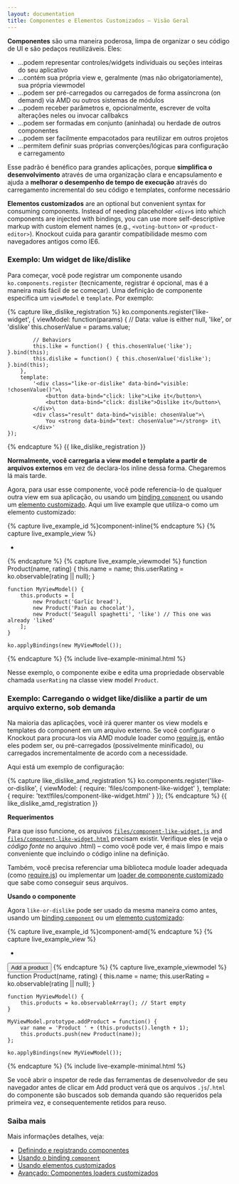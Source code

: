 ```yaml
---
layout: documentation
title: Componentes e Elementos Customizados – Visão Geral
---
```


**Componentes** são uma maneira poderosa, limpa de organizar o seu código de UI e são pedaços reutilizáveis. Eles:

 * ...podem representar controles/widgets individuais ou seções inteiras do seu aplicativo
 * ...contém sua própria view e, geralmente (mas não obrigatoriamente), sua própria viewmodel
 * ...podem ser pré-carregados ou carregados de forma assíncrona (on demand) via AMD ou outros sistemas de módulos
 * ...podem receber parâmetros e, opcionalmente, escrever de volta alterações neles ou invocar callbakcs
 * ...podem ser formadas em conjunto (aninhada) ou herdade de outros componentes
 * ...podem ser facilmente empacotados para reutilizar em outros projetos
 * ...permitem definir suas próprias converções/lógicas para configuração e carregamento

Esse padrão é benéfico para grandes aplicações, porque **simplifica o desenvolvimento** através de uma organização clara e encapsulamento e ajuda a **melhorar o desempenho de tempo de execução** através do carregamento incremental do seu código e templates, conforme necessário

**Elementos customizados** are an optional but convenient syntax for consuming components. Instead of needing placeholder `<div>`s into which components are injected with bindings, you can use more self-descriptive markup with custom element names (e.g., `<voting-button>` or `<product-editor>`). Knockout cuida para garantir compatibilidade mesmo com navegadores antigos como IE6.

### Exemplo: Um widget de like/dislike

Para começar, você pode registrar um componente usando `ko.components.register` (tecnicamente, registrar é opcional, mas é a maneira mais fácil de se começar). Uma definição de componente especifica um `viewModel` e `template`. Por exemplo:

{% capture like_dislike_registration %}
    ko.components.register('like-widget', {
        viewModel: function(params) {
            // Data: value is either null, 'like', or 'dislike'
            this.chosenValue = params.value;
            
            // Behaviors
            this.like = function() { this.chosenValue('like'); }.bind(this);
            this.dislike = function() { this.chosenValue('dislike'); }.bind(this);
        },
        template:
            '<div class="like-or-dislike" data-bind="visible: !chosenValue()">\
                <button data-bind="click: like">Like it</button>\
                <button data-bind="click: dislike">Dislike it</button>\
            </div>\
            <div class="result" data-bind="visible: chosenValue">\
                You <strong data-bind="text: chosenValue"></strong> it\
            </div>'
    });
{% endcapture %}
{{ like_dislike_registration }}

**Normalmente, você carregaria a view model e template a partir de arquivos externos** em vez de declara-los inline dessa forma. Chegaremos lá mais tarde.

Agora, para usar esse componente, você pode referencia-lo de qualquer outra view em sua aplicação, ou usando um [binding `component`](component-binding.html) ou usando um [elemento customizado](component-custom-elements.html). Aqui um live example que utiliza-o como um elemento customizado:

<style type="text/css">
    .liveExample ul { margin: 0; }
    .liveExample .product {
        list-style-type: none;
        background-color: rgba(0,0,0,0.1);
        padding: 1em; border-radius: 1em;
        min-height: 3.5em;
    }
    .liveExample .product + .product { margin-top: 1em;  }
    .liveExample > button { margin: 0.5em 0; }
</style>
<script>{{ like_dislike_registration }}</script>

{% capture live_example_id %}component-inline{% endcapture %}
{% capture live_example_view %}
    <ul data-bind="foreach: products">
        <li class="product">
            <strong data-bind="text: name"></strong>
            <like-widget params="value: userRating"></like-widget>
        </li>
    </ul>
{% endcapture %}
{% capture live_example_viewmodel %}
    function Product(name, rating) {
        this.name = name;
        this.userRating = ko.observable(rating || null);
    }

    function MyViewModel() {
        this.products = [
            new Product('Garlic bread'),
            new Product('Pain au chocolat'),
            new Product('Seagull spaghetti', 'like') // This one was already 'liked'
        ];
    }

    ko.applyBindings(new MyViewModel());
{% endcapture %}
{% include live-example-minimal.html %}

Nesse exemplo, o componente exibe e edita uma propriedade observable chamada `userRating` na classe view model `Product`.

### Exemplo: Carregando o widget like/dislike a partir de um arquivo externo, sob demanda

Na maioria das aplicações, você irá querer manter os view models e templates do component em um arquivo externo. Se você configurar o Knockout para procura-los via AMD module loader como [require.js](http://requirejs.org/), então eles podem ser, ou pré-carregados (possivelmente minificado), ou carregados incrementalmente de acordo com a necessidade.

Aqui está um exemplo de configuração:

{% capture like_dislike_amd_registration %}
    ko.components.register('like-or-dislike', {
        viewModel: { require: 'files/component-like-widget' },
        template: { require: 'text!files/component-like-widget.html' }
    });
{% endcapture %}
{{ like_dislike_amd_registration }}

**Requerimentos**

Para que isso funcione, os arquivos [`files/component-like-widget.js`](files/component-like-widget.js) and [`files/component-like-widget.html`](files/component-like-widget.html) precisam existir. Verifique eles (e veja o *código fonte* no arquivo .html) – como você pode ver, é mais limpo e mais conveniente que incluindo o código inline na definição.

Também, você precisa referenciar uma biblioteca module loader adequada (como [require.js](http://requirejs.org/)) ou implementar um [loader de componente customizado](component-loaders.html) que sabe como conseguir seus arquivos.

**Usando o componente**

Agora `like-or-dislike` pode ser usado da mesma maneira como antes, usando um [binding `component`](component-binding.html) ou um [elemento customizado](component-custom-elements.html):

<script>{{ like_dislike_amd_registration }}</script>

{% capture live_example_id %}component-amd{% endcapture %}
{% capture live_example_view %}
    <ul data-bind="foreach: products">
        <li class="product">
            <strong data-bind="text: name"></strong>
            <like-or-dislike params="value: userRating"></like-or-dislike>
        </li>
    </ul>
    <button data-bind="click: addProduct">Add a product</button>
{% endcapture %}
{% capture live_example_viewmodel %}
    function Product(name, rating) {
        this.name = name;
        this.userRating = ko.observable(rating || null);
    }

    function MyViewModel() {
        this.products = ko.observableArray(); // Start empty
    }

    MyViewModel.prototype.addProduct = function() {
        var name = 'Product ' + (this.products().length + 1);
        this.products.push(new Product(name));
    };

    ko.applyBindings(new MyViewModel());
{% endcapture %}
{% include live-example-minimal.html %}

Se você abrir o inspetor de rede das ferramentas de desenvolvedor de seu navegador antes de clicar em Add product verá que os arquivos `.js`/`.html` do componente são buscados sob demanda quando são requeridos pela primeira vez, e consequentemente retidos para reuso.

### Saiba mais

Mais informações detalhes, veja:

 * [Definindo e registrando componentes](component-registration.html)
 * [Usando o binding `component`](component-binding.html)
 * [Usando elementos customizados](component-custom-elements.html)
 * [Avançado: Componentes loaders customizados](component-loaders.html)
